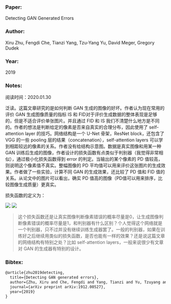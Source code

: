 ### Paper:

Detecting GAN Generated Errors

### Author:

Xiru Zhu, Fengdi Che, Tianzi Yang, Tzu-Yang Yu, David Meger, Gregory Dudek

### Year:

2019

### Notes:

阅读时间：2020.01.30

泛读。这篇文章研究的是如何判断 GAN 生成的图像的好坏。作者认为现在常用的评价 GAN 生成图像质量的指标 IS 和 FID对于评价生成数据的整体表现是足够的，但是不适合评价单张图片。并且通过 FID 和 IS 我们不清楚什么地方是不同的。作者的想法是判断给定的像素是否来自真实的合理分布，因此使用了 self-attention layer 的技巧。网络结构是一个 U-Net 骨架，ResNet block，还包含了 VGG 的一些 pooling 层的结果（concatenation），self-attention layers 可以学到相距较远的像素的关系。作者没有给结构示意图。数据是真实图像和用某一种 GAN 训练后生成的图像，作者设计的损失函数有点类似于判别器（我觉得非常相似），通过极小化损失函数得到 error 的判定。当输出的某个像素的 PD 值较高，则说明这个像素值不真实。整幅图像的 PD 平均值可以用来评价这张图片的生成效果。作者做了一些实验，计算不同 GAN 的生成效果，还比较了 PD 值和 FID 值的关系。从论文中的图片可以看出，确实 PD 值高的图像（PD值可以用来排序，比较图像生成质量）更真实。

损失函数的定义为：

<img src="http://latex.codecogs.com/svg.latex? T\left(x_{q, i, j}\right)=\left\{\begin{array}{ll}{1} & {\text { if } x_{q, i, j} \text { is from real }} \\ {0} & {\text { if } x_{q, i, j} \text { is from generated }}\end{array}\right." border="0"/>

<img src="http://latex.codecogs.com/svg.latex? \text { Loss }=E_{x_{q} \sim q}\left[\sum_{i, j}^{N, M} \lambda * T\left(x_{q, i, j}\right) *\left(P\left(E=1 | x_{q}, i, j\right)\right)+\gamma *\left(1-T\left(x_{q, i, j}\right)\right) *\left(P\left(E=0 | x_{q}, i, j\right)\right)\right]" border="0"/>

> 这个损失函数还是让真实图像判断像素错误的概率尽量是0，让生成图像判断像素错误的概率尽量是1，和判别器有什么区别？个人觉得这个网络就是一个判别器，只不过并没有继续训练生成器罢了。一般的判别器，如果在训练好之后继续用类似的损失函数，是否也能有一样的效果？还是说这篇文章的网络结构有特别之处？比如 self-attention layers，一般来说很少有文章对 GAN 的生成器有特别的设计。

### Bibtex:

```latex
@article{zhu2019detecting,
  title={Detecting GAN generated errors},
  author={Zhu, Xiru and Che, Fengdi and Yang, Tianzi and Yu, Tzuyang and Meger, David and Dudek, Gregory},
  journal={arXiv preprint arXiv:1912.00527},
  year={2019}
}
```

